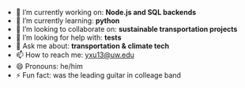- 🔭 I’m currently working on: **Node.js and SQL backends**
- 🌱 I’m currently learning: **python**
- 👯 I’m looking to collaborate on: **sustainable transportation projects**
- 🤔 I’m looking for help with: **tests**
- 💬 Ask me about: **transportation & climate tech**
- 📫 How to reach me: yxu13@uw.edu
- 😄 Pronouns: he/him
- ⚡ Fun fact: was the leading guitar in colleage band

<!--
**yxx-dev/yxx-dev** is a ✨ _special_ ✨ repository because its `README.md` (this file) appears on your GitHub profile.

Here are some ideas to get you started:

- 🔭 I’m currently working on ...
- 🌱 I’m currently learning ...
- 👯 I’m looking to collaborate on ...
- 🤔 I’m looking for help with ...
- 💬 Ask me about ...
- 📫 How to reach me: ...
- 😄 Pronouns: ...
- ⚡ Fun fact: ...
-->
